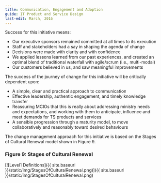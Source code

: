 ```yaml
---
title: Communication, Engagement and Adoption
guide: IT Product and Service Design
last-edit: March, 2016
---
```


Success for this initiative means:

- Our executive sponsors remained committed at all times to its execution
- Staff and stakeholders had a say in shaping the agenda of change
- Decisions were made with clarity and with confidence
- We applied lessons learned from our past experiences, and created an optimal blend of traditional waterfall with agile/scrum (i.e., multi-modal)
- Our customers believed in us, and saw meaningful improvements

The success of the journey of change for this initiative will be critically dependent upon:

- A simple, clear and practical approach to communication
- Effective leadership, authentic engagement, and timely knowledge transfer
- Reassuring MCIOs that this is really about addressing ministry needs and expectations, and working with them to anticipate, influence and meet demands for TS products and services
- A sensible progression through a maturity model, to move collaboratively and reasonably toward desired behaviours

The change management approach for this initiative is based on the Stages of Cultural Renewal model shown in Figure 9.

### Figure 9: Stages of Cultural Renewal

[![Level1 Definitions]({{ site.baseurl }}/static/img/StagesOfCulturalRenewal.png)]({{ site.baseurl }}/static/img/StagesOfCulturalRenewal.png)
